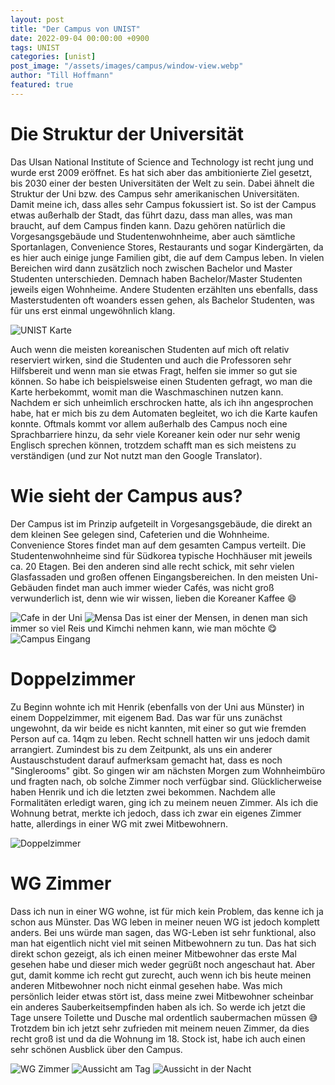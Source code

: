 ```yaml
---
layout: post
title: "Der Campus von UNIST"
date: 2022-09-04 00:00:00 +0900
tags: UNIST
categories: [unist]
post_image: "/assets/images/campus/window-view.webp"
author: "Till Hoffmann"
featured: true
---
```


# Die Struktur der Universität
Das Ulsan National Institute of Science and Technology ist recht jung und wurde erst 2009 eröffnet. Es hat sich aber das ambitionierte Ziel gesetzt, bis 2030 einer der besten Universitäten der Welt zu sein. Dabei ähnelt die Struktur der Uni bzw. des Campus sehr amerikanischen Universitäten. Damit meine ich, dass alles sehr Campus fokussiert ist. So ist der Campus etwas außerhalb der Stadt, das führt dazu, dass man alles, was man braucht, auf dem Campus finden kann. Dazu gehören natürlich die Vorgesangsgebäude und Studentenwohnheime, aber auch sämtliche Sportanlagen, Convenience Stores, Restaurants und sogar Kindergärten, da es hier auch einige junge Familien gibt, die auf dem Campus leben. In vielen Bereichen wird dann zusätzlich noch zwischen Bachelor und Master Studenten unterschieden. Demnach haben Bachelor/Master Studenten jeweils eigen Wohnheime. Andere Studenten erzählten uns ebenfalls, dass Masterstudenten oft woanders essen gehen, als Bachelor Studenten, was für uns erst einmal ungewöhnlich klang.

<img alt="UNIST Karte" src="assets/images/campus/unist-map.webp" class="img-fluid w-100"/>

Auch wenn die meisten koreanischen Studenten auf mich oft relativ reserviert wirken, sind die Studenten und auch die Professoren sehr Hilfsbereit und wenn man sie etwas Fragt, helfen sie immer so gut sie können. So habe ich beispielsweise einen Studenten gefragt, wo man die Karte herbekommt, womit man die Waschmaschinen nutzen kann. Nachdem er sich unheimlich erschrocken hatte, als ich ihn angesprochen habe, hat er mich bis zu dem Automaten begleitet, wo ich die Karte kaufen konnte. Oftmals kommt vor allem außerhalb des Campus noch eine Sprachbarriere hinzu, da sehr viele Koreaner kein oder nur sehr wenig Englisch sprechen können, trotzdem schafft man es sich meistens zu verständigen (und zur Not nutzt man den Google Translator).

# Wie sieht der Campus aus?
Der Campus ist im Prinzip aufgeteilt in Vorgesangsgebäude, die direkt an dem kleinen See gelegen sind, Cafeterien und die Wohnheime. Convenience Stores findet man auf dem gesamten Campus verteilt. Die Studentenwohnheime sind für Südkorea typische Hochhäuser mit jeweils ca. 20 Etagen. Bei den anderen sind alle recht schick, mit sehr vielen Glasfassaden und großen offenen Eingangsbereichen. In den meisten Uni-Gebäuden findet man auch immer wieder Cafés, was nicht groß verwunderlich ist, denn wie wir wissen, lieben die Koreaner Kaffee 😄

<img alt="Cafe in der Uni" src="assets/images/campus/coffeeplace.webp" class="img-fluid w-100"/>
<img alt="Mensa" src="assets/images/campus/inside-mensa.webp" class="img-fluid w-100"/>
Das ist einer der Mensen, in denen man sich immer so viel Reis und Kimchi nehmen kann, wie man möchte 😋

<img alt="Campus Eingang" src="assets/images/campus/unist-entrance.webp" class="img-fluid w-100"/>


# Doppelzimmer
Zu Beginn wohnte ich mit Henrik (ebenfalls von der Uni aus Münster) in einem Doppelzimmer, mit eigenem Bad. Das war für uns zunächst ungewohnt, da wir beide es nicht kannten, mit einer so gut wie fremden Person auf ca. 14qm zu leben. Recht schnell hatten wir uns jedoch damit arrangiert. Zumindest bis zu dem Zeitpunkt, als uns ein anderer Austauschstudent darauf aufmerksam gemacht hat, dass es noch "Singlerooms" gibt. So gingen wir am nächsten Morgen zum Wohnheimbüro und fragten nach, ob solche Zimmer noch verfügbar sind. Glücklicherweise haben Henrik und ich die letzten zwei bekommen. Nachdem alle Formalitäten erledigt waren, ging ich zu meinem neuen Zimmer. Als ich die Wohnung betrat, merkte ich jedoch, dass ich zwar ein eigenes Zimmer hatte, allerdings in einer WG mit zwei Mitbewohnern.

<img alt="Doppelzimmer" src="assets/images/campus/doubleroom.webp" class="img-fluid w-100"/>


# WG Zimmer
Dass ich nun in einer WG wohne, ist für mich kein Problem, das kenne ich ja schon aus Münster. Das WG leben in meiner neuen WG ist jedoch komplett anders. Bei uns würde man sagen, das WG-Leben ist sehr funktional, also man hat eigentlich nicht viel mit seinen Mitbewohnern zu tun. Das hat sich direkt schon gezeigt, als ich einen meiner Mitbewohner das erste Mal gesehen habe und dieser mich weder gegrüßt noch angeschaut hat. Aber gut, damit komme ich recht gut zurecht, auch wenn ich bis heute meinen anderen Mitbewohner noch nicht einmal gesehen habe. Was mich persönlich leider etwas stört ist, dass meine zwei Mitbewohner scheinbar ein anderes Sauberkeitsempfinden haben als ich. So werde ich jetzt die Tage unsere Toilette und Dusche mal ordentlich saubermachen müssen 😅 Trotzdem bin ich jetzt sehr zufrieden mit meinem neuen Zimmer, da dies recht groß ist und da die Wohnung im 18. Stock ist, habe ich auch einen sehr schönen Ausblick über den Campus.

<img alt="WG Zimmer" src="assets/images/campus/singleroom.webp" class="img-fluid w-100"/>
<img alt="Aussicht am Tag" src="assets/images/campus/window-view.webp" class="img-fluid w-100"/>
<img alt="Aussicht in der Nacht" src="assets/images/campus/window-view-night.webp" class="img-fluid w-100"/>
